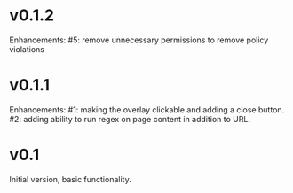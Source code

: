 v0.1.2
======

Enhancements:
#5: remove unnecessary permissions to remove policy violations

v0.1.1
======

Enhancements:
#1: making the overlay clickable and adding a close button.
#2: adding ability to run regex on page content in addition to URL.


v0.1
====

Initial version, basic functionality.


